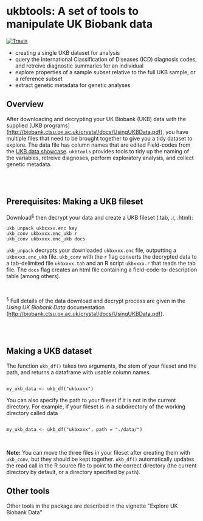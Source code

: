 
# ukbtools: A set of tools to manipulate UK Biobank data

[![Travis](https://img.shields.io/travis/rust-lang/rust.svg)]()

- creating a single UKB dataset for analysis
- query the International Classification of Diseases (ICD) diagnosis codes, and retreive diagnostic summaries for an individual
- explore properties of a sample subset relative to the full UKB sample, or a reference subset
- extract genetic metadata for genetic analyses



## Overview

After downloading and decrypting your UK Biobank (UKB) data with the supplied [UKB programs] (http://biobank.ctsu.ox.ac.uk/crystal/docs/UsingUKBData.pdf), you have multiple files that need to be brought together to give you a tidy dataset to explore. The data file has column names that are edited Field-codes from the [UKB data showcase](http://www.ukbiobank.ac.uk/data-showcase/). `ukbtools` provides tools to tidy up the naming of the variables, retreive diagnoses, perform exploratory analysis, and collect genetic metadata.

<br>
<br>



## Prerequisites: Making a UKB fileset

Download<sup>§</sup> then decrypt your data and create a UKB fileset (.tab, .r, .html):

```{bash, eval = FALSE}
ukb_unpack ukbxxxx.enc key
ukb_conv ukbxxxx.enc_ukb r
ukb_conv ukbxxxx.enc_ukb docs

```

`ukb_unpack` decrypts your downloaded `ukbxxxx.enc` file, outputting a `ukbxxxx.enc_ukb` file. `ukb_conv` with the `r` flag converts the decrypted data to a tab-delimited file `ukbxxxx.tab` and an R script `ukbxxxx.r` that reads the tab file. The `docs` flag creates an html file containing a field-code-to-description table (among others).

<br>

<sup>§</sup> Full details of the data download and decrypt process are given in the _Using UK Biobank Data_ documentation (http://biobank.ctsu.ox.ac.uk/crystal/docs/UsingUKBData.pdf).

<br>
<br>



## Making a UKB dataset

The function `ukb_df()` takes two arguments, the stem of your fileset and the path, and returns a dataframe with usable column names.


```{r, eval = FALSE}

my_ukb_data <- ukb_df("ukbxxxx")

```


You can also specify the path to your fileset if it is not in the current directory. For example, if your fileset is in a subdirectory of the working directory called data


```{r, eval = FALSE}

my_ukb_data <- ukb_df("ukbxxxx", path = "./data/")

```

<br>

__Note:__ You can move the three files in your fileset after creating them with `ukb_conv`, but they should be kept together. `ukb_df()` automatically updates the read call in the R source file to point to the correct directory (the current directory by default, or a directory specified by `path`).


## Other tools

Other tools in the package are described in the vignette "Explore UK Biobank Data"
